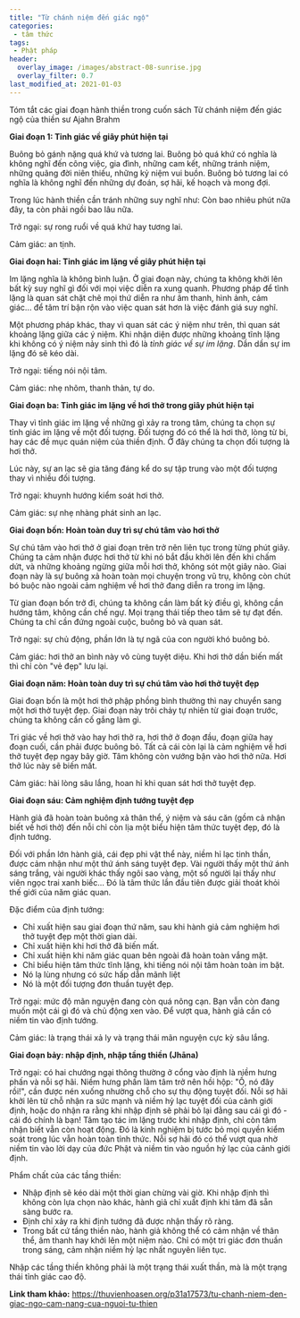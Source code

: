 ```yaml
---
title: "Từ chánh niệm đến giác ngộ"
categories:
 - tâm thức
tags:
 - Phật pháp
header:
  overlay_image: /images/abstract-08-sunrise.jpg
  overlay_filter: 0.7
last_modified_at: 2021-01-03
---
```


Tóm tắt các giai đoạn hành thiền trong cuốn sách Từ chánh niệm đến giác ngộ của thiền sư Ajahn Brahm

**Giai đoạn 1: Tỉnh giác về giây phút hiện tại**

Buông bỏ gánh nặng quá khứ và tương lai. Buông bỏ quá khứ có nghĩa là không nghĩ đến công việc, gia đình, những cam kết, những tránh niệm, những quãng đời niên thiếu, những kỷ niệm vui buồn. Buông bỏ tương lai có nghĩa là không nghĩ đến những dự đoán, sợ hãi, kế hoạch và mong đợi.

Trong lúc hành thiền cần tránh những suy nghĩ như: Còn bao nhiêu phút nữa đây, ta còn phải ngồi bao lâu nữa.

Trở ngại: sự rong ruổi về quá khứ hay tương lai.

Cảm giác: an tịnh.

**Giai đoạn hai: Tỉnh giác im lặng về giây phút hiện tại**

Im lặng nghĩa là không bình luận. Ở giai đoạn này, chúng ta không khởi lên bất kỳ suy nghĩ gì đối với mọi việc diễn ra xung quanh. Phương pháp để tĩnh lặng là quan sát chặt chẽ mọi thứ diễn ra như âm thanh, hình ảnh, cảm giác... để tâm trí bận rộn vào việc quan sát hơn là việc đánh giá suy nghĩ.

Một phương pháp khác, thay vì quan sát các ý niệm như trên, thì quan sát khoảng lặng giữa các ý niệm. Khi nhận diện được những khoảng tĩnh lặng khi không có ý niệm nảy sinh thì đó là *tỉnh giác về sự im lặng*. Dần dần sự im lặng đó sẽ kéo dài.

Trở ngại: tiếng nói nội tâm.

Cảm giác: nhẹ nhõm, thanh thản, tự do.

**Giai đoạn ba: Tỉnh giác im lặng về hơi thở trong giây phút hiện tại**

Thay vì tỉnh giác im lặng về những gì xảy ra trong tâm, chúng ta chọn sự tỉnh giác im lặng về một đối tượng. Đối tượng đó có thể là hơi thở, lòng từ bi, hay các đề mục quán niệm của thiền định. Ở đây chúng ta chọn đối tượng là hơi thở.

Lúc này, sự an lạc sẽ gia tăng đáng kể do sự tập trung vào một đối tượng thay vì nhiều đối tượng.

Trở ngại: khuynh hướng kiểm soát hơi thở.

Cảm giác: sự nhẹ nhàng phát sinh an lạc.

**Giai đoạn bốn: Hoàn toàn duy trì sự chú tâm vào hơi thở**

Sự chú tâm vào hơi thở ở giai đoạn trên trở nên liên tục trong từng phút giây. Chúng ta cảm nhận được hơi thở từ khi nó bắt đầu khởi lên đến khi chấm dứt, và những khoảng ngừng giữa mỗi hơi thở, không sót một giây nào. Giai đoạn này là sự buông xả hoàn toàn mọi chuyện trong vũ trụ, không còn chút bó buộc nào ngoài cảm nghiệm về hơi thở đang diễn ra trong im lặng.

Từ gian đoạn bốn trở đi, chúng ta không cần làm bất kỳ điều gì, không cần hướng tâm, không cần chế ngự. Mọi trạng thái tiếp theo tâm sẽ tự đạt đến. Chúng ta chỉ cần đứng ngoài cuộc, buông bỏ và quan sát.

Trở ngại: sự chủ động, phần lớn là tự ngã của con người khó buông bỏ.

Cảm giác: hơi thở an bình này vô cùng tuyệt diệu. Khi hơi thở dần biến mất thì chỉ còn "vẻ đẹp" lưu lại.


**Giai đoạn năm: Hoàn toàn duy trì sự chú tâm vào hơi thở tuyệt đẹp**

Giai đoạn bốn là một hơi thở phập phồng bình thường thì nay chuyển sang một hơi thở tuyệt đẹp. Giai đoạn này trôi chảy tự nhiên từ giai đoạn trước, chúng ta không cần cố gắng làm gì.

Tri giác về hơi thở vào hay hơi thở ra, hơi thở ở đoạn đầu, đoạn giữa hay đoạn cuối, cần phải được buông bỏ. Tất cả cái còn lại là cảm nghiệm về hơi thở tuyệt đẹp ngay bây giờ. Tâm không còn vướng bận vào hơi thở nữa. Hơi thở lúc này sẽ biến mất.

Cảm giác: hài lòng sâu lắng, hoan hỉ khi quan sát hơi thở tuyệt đẹp.

**Giai đoạn sáu: Cảm nghiệm định tướng tuyệt đẹp**

Hành giả đã hoàn toàn buông xả thân thể, ý niệm và sáu căn (gồm cả nhận biết về hơi thở) đến nỗi chỉ còn lịa một biểu hiện tâm thức tuyệt đẹp, đó là định tướng.

Đối với phần lớn hành giả, cái đẹp phi vật thể này, niềm hỉ lạc tinh thần, được cảm nhận như một thứ ánh sáng tuyệt đẹp. Vài người thấy một thứ ánh sáng trắng, vài người khác thấy ngôi sao vàng, một số người lại thấy như viên ngọc trai xanh biếc... Đó là tâm thức lần đầu tiên được giải thoát khỏi thế giới của năm giác quan.

Đặc điểm của định tướng:

 - Chỉ xuất hiện sau giai đoạn thứ năm, sau khi hành giả cảm nghiệm hơi thở tuyệt đẹp một thời gian dài.
 - Chỉ xuất hiện khi hơi thở đã biến mất.
 - Chỉ xuất hiện khi năm giác quan bên ngoài đã hoàn toàn vắng mặt.
 - Chỉ biểu hiện tâm thức tĩnh lặng, khi tiếng nói nội tâm hoàn toàn im bặt.
 - Nó lạ lùng nhưng có sức hấp dẫn mãnh liệt
 - Nó là một đối tượng đơn thuần tuyệt đẹp.

Trở ngại: mức độ mãn nguyện đang còn quá nông cạn. Bạn vẫn còn đang muốn một cái gì đó và chủ động xen vào. Để vượt qua, hành giả cần có niềm tin vào định tướng.

Cảm giác: là trạng thái xả ly và trạng thái mãn nguyện cực kỳ sâu lắng.

**Giai đoạn bảy: nhập định, nhập tầng thiền (Jhāna)**

Trở ngại: có hai chướng ngại thông thường ở cổng vào định là niềm hưng phấn và nỗi sợ hãi. Niềm hưng phấn làm tâm trở nên hồi hộp: "Ồ, nó đây rồi!", cần được nén xuống nhường chỗ cho sự thụ động tuyệt đối. Nỗi sợ hãi khởi lên từ chỗ nhận ra sức mạnh và niềm hỷ lạc tuyệt đối của cảnh giới định, hoặc do nhận ra rằng khi nhập định sẽ phải bỏ lại đằng sau cái gì đó - cái đó chính là bạn! Tâm tạo tác im lặng trước khi nhập định, chỉ còn tâm nhận biết vẫn còn hoạt động. Đó là kinh nghiệm bị tước bỏ mọi quyền kiểm soát trong lúc vẫn hoàn toàn tỉnh thức. Nỗi sợ hãi đó có thể vượt qua nhờ niềm tin vào lời dạy của đức Phật và niềm tin vào nguồn hỷ lạc của cảnh giới định.

Phẩm chất của các tầng thiền:

 - Nhập định sẽ kéo dài một thời gian chừng vài giờ. Khi nhập định thì không còn lựa chọn nào khác, hành giả chỉ xuất định khi tâm đã sẵn sàng bước ra.
 - Định chỉ xảy ra khi định tướng đã được nhận thấy rõ ràng.
 - Trong bất cứ tầng thiền nào, hành giả không thể có cảm nhận về thân thể, âm thanh hay khởi lên một niệm nào. Chỉ có một tri giác đơn thuần trong sáng, cảm nhận niềm hỷ lạc nhất nguyên liên tục. 

Nhập các tầng thiền không phải là một trạng thái xuất thần, mà là một trạng thái tỉnh giác cao độ.

**Link tham khảo:** https://thuvienhoasen.org/p31a17573/tu-chanh-niem-den-giac-ngo-cam-nang-cua-nguoi-tu-thien 